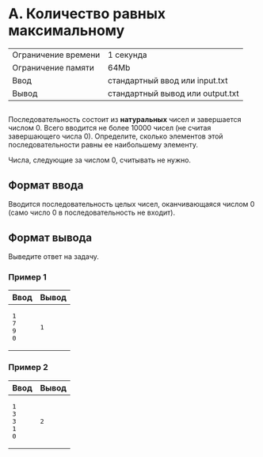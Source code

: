 <div class="problem-statement">
   <div class="header">
      <h1 class="title">A. Количество равных максимальному</h1>
      <table>
         <tr class="time-limit">
            <td class="property-title">Ограничение времени</td>
            <td>1&nbsp;секунда</td>
         </tr>
         <tr class="memory-limit">
            <td class="property-title">Ограничение памяти</td>
            <td>64Mb</td>
         </tr>
         <tr class="input-file">
            <td class="property-title">Ввод</td>
            <td colspan="1">стандартный ввод или input.txt</td>
         </tr>
         <tr class="output-file">
            <td class="property-title">Вывод</td>
            <td colspan="1">стандартный вывод или output.txt</td>
         </tr>
      </table>
   </div>
   <h2></h2>
   <div class="legend"><span style="">
         <p>Последовательность состоит из <span style="font-weight:bold;">натуральных</span> чисел и завершается числом 0. Всего вводится не более 10000 чисел (не считая завершающего числа 0). Определите, сколько элементов
            этой последовательности равны ее наибольшему элементу.
         </p></span><p>Числа, следующие за числом 0, считывать не нужно.</p>
   </div>
   <h2>Формат ввода</h2>
   <div class="input-specification"><span style="">
         <p>Вводится последовательность целых чисел, оканчивающаяся числом 0 (само число 0 в последовательность не входит).</p></span></div>
   <h2>Формат вывода</h2>
   <div class="output-specification"><span style="">
         <p>Выведите ответ на задачу.</p></span></div>
   <h3>Пример 1</h3>
   <table class="sample-tests">
      <thead>
         <tr>
            <th>Ввод</th>
            <th>Вывод</th>
         </tr>
      </thead>
      <tbody>
         <tr>
            <td><pre>1
7
9
0
</pre></td>
            <td><pre>1
</pre></td>
         </tr>
      </tbody>
   </table>
   <h3>Пример 2</h3>
   <table class="sample-tests">
      <thead>
         <tr>
            <th>Ввод</th>
            <th>Вывод</th>
         </tr>
      </thead>
      <tbody>
         <tr>
            <td><pre>1
3
3
1
0
</pre></td>
            <td><pre>2
</pre></td>
         </tr>
      </tbody>
   </table>
</div></div>
